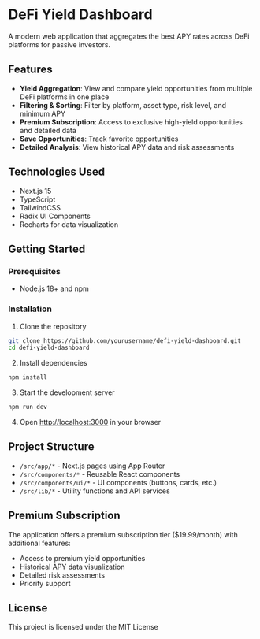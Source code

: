 # DeFi Yield Dashboard

A modern web application that aggregates the best APY rates across DeFi platforms for passive investors.

## Features

- **Yield Aggregation**: View and compare yield opportunities from multiple DeFi platforms in one place
- **Filtering & Sorting**: Filter by platform, asset type, risk level, and minimum APY
- **Premium Subscription**: Access to exclusive high-yield opportunities and detailed data
- **Save Opportunities**: Track favorite opportunities
- **Detailed Analysis**: View historical APY data and risk assessments

## Technologies Used

- Next.js 15
- TypeScript
- TailwindCSS
- Radix UI Components
- Recharts for data visualization

## Getting Started

### Prerequisites

- Node.js 18+ and npm

### Installation

1. Clone the repository
```bash
git clone https://github.com/yourusername/defi-yield-dashboard.git
cd defi-yield-dashboard
```

2. Install dependencies
```bash
npm install
```

3. Start the development server
```bash
npm run dev
```

4. Open [http://localhost:3000](http://localhost:3000) in your browser

## Project Structure

- `/src/app/*` - Next.js pages using App Router
- `/src/components/*` - Reusable React components
- `/src/components/ui/*` - UI components (buttons, cards, etc.)
- `/src/lib/*` - Utility functions and API services

## Premium Subscription

The application offers a premium subscription tier ($19.99/month) with additional features:
- Access to premium yield opportunities
- Historical APY data visualization
- Detailed risk assessments
- Priority support

## License

This project is licensed under the MIT License

